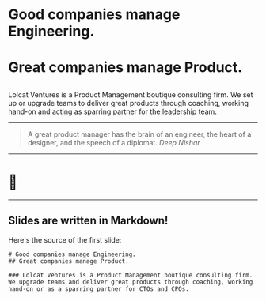 ##
# Good companies manage Engineering.
##
# Great companies manage Product.
##

Lolcat Ventures is a Product Management boutique consulting firm. We set up or upgrade teams to deliver great products through coaching, working hand-on and acting as sparring partner for the leadership team.

---

> A great product manager has the brain of an engineer, the heart of a
> designer, and the speech of a diplomat.
> <cite>Deep Nishar</cite>

---

# 🤫

---

## Slides are written in Markdown!

Here's the source of the first slide:

    # Good companies manage Engineering.
    ## Great companies manage Product.

    ### Lolcat Ventures is a Product Management boutique consulting firm. We upgrade teams and deliver great products through coaching, working hand-on or as a sparring partner for CTOs and CPOs.
